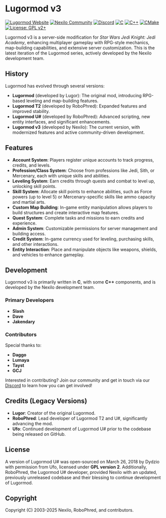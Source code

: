 # Lugormod v3

[![Lugormod Website](https://img.shields.io/badge/Lugormod-Website-blue?style=for-the-badge)](https://lugormod.com)
[![Nexilo Community](https://img.shields.io/badge/Nexilo-Community-green?style=for-the-badge)](https://nexilo.org)
[![Discord](https://img.shields.io/badge/Discord-Join-purple?style=for-the-badge)](https://discord.nexilo.org)
[![C](https://img.shields.io/badge/C-00599C?style=flat-square&logo=c)](https://en.wikipedia.org/wiki/C_(programming_language))
[![C++](https://img.shields.io/badge/C++-00599C?style=flat-square&logo=c%2B%2B)](https://en.wikipedia.org/wiki/C%2B%2B)
[![CMake](https://img.shields.io/badge/CMake-064F8C?style=flat-square&logo=cmake)](https://cmake.org/)
[![License: GPL v2+](https://img.shields.io/badge/License-GPL%20v2%2B-blue?style=flat-square)](https://www.gnu.org/licenses/old-licenses/gpl-2.0.html)

Lugormod v3 is a server-side modification for *Star Wars Jedi Knight: Jedi Academy*, enhancing multiplayer gameplay with RPG-style mechanics, map-building capabilities, and extensive server customization. This is the latest iteration of the Lugormod series, actively developed by the Nexilo development team.

## History

Lugormod has evolved through several versions:
- **Lugormod** (developed by Lugor): The original mod, introducing RPG-based leveling and map-building features.
- **Lugormod T2** (developed by RoboPhred): Expanded features and improved stability.
- **Lugormod U#** (developed by RoboPhred): Advanced scripting, new entity interfaces, and significant enhancements.
- **Lugormod v3** (developed by Nexilo): The current version, with modernized features and active community-driven development.

## Features

- **Account System**: Players register unique accounts to track progress, credits, and levels.
- **Profession/Class System**: Choose from professions like Jedi, Sith, or Mercenary, each with unique skills and abilities.
- **Leveling System**: Earn credits through quests and combat to level up, unlocking skill points.
- **Skill System**: Allocate skill points to enhance abilities, such as Force powers (up to level 5) or Mercenary-specific skills like ammo capacity and martial arts.
- **Custom Map Building**: In-game entity manipulation allows players to build structures and create interactive map features.
- **Quest System**: Complete tasks and missions to earn credits and experience.
- **Admin System**: Customizable permissions for server management and building access.
- **Credit System**: In-game currency used for leveling, purchasing skills, and other interactions.
- **Entity Interaction**: Place and manipulate objects like weapons, shields, and vehicles to enhance gameplay.

## Development

Lugormod v3 is primarily written in **C**, with some **C++** components, and is developed by the Nexilo development team.

### Primary Developers
- **Slash**
- **Dave**
- **Jakendary**

### Contributors
Special thanks to:
- **Daggo**
- **Lumaya**
- **Tayst**
- **GCJ**

Interested in contributing? Join our community and get in touch via our [Discord](https://discord.nexilo.org) to learn how you can get involved!

## Credits (Legacy Versions)
- **Lugor**: Creator of the original Lugormod.
- **RoboPhred**: Lead developer of Lugormod T2 and U#, significantly advancing the mod.
- **Ufo**: Continued development of Lugormod U# prior to the codebase being released on GitHub.

## License

A version of Lugormod U# was open-sourced on March 26, 2018 by Dydzio with permission from Ufo, licensed under **GPL version 2**. Additionally, RoboPhred, the Lugormod U# developer, provided Nexilo with an updated, previously unreleased codebase and their blessing to continue development of Lugormod.

## Copyright

Copyright (C) 2003-2025 Nexilo, RoboPhred, and contributors.